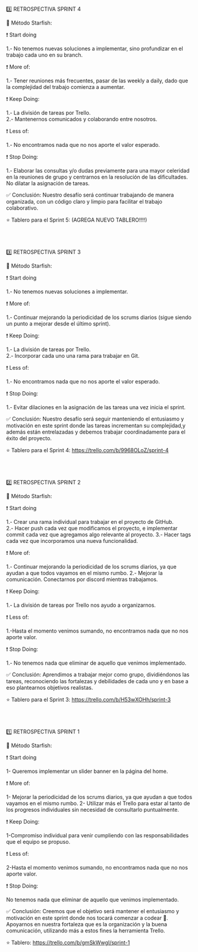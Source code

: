 :three: RETROSPECTIVA SPRINT 4 <br>

:bookmark: Método Starfish:<br>

:exclamation: Start doing <br>
<!--cosas innovadoras, aquellas que por curiosidad que queremos probar y/o soluciones comprobadas que deberíamos usar-->
1.- No tenemos nuevas soluciones a implementar, sino profundizar en el trabajo cada uno en su branch.

:exclamation: More of: <br>
<!--practicas que creemos que requiere más refinamiento y que nos gustan mucho por ello hay que darles más-->
1.- Tener reuniones más frecuentes, pasar de las weekly a daily, dado que la complejidad del trabajo comienza a aumentar. 

:exclamation: Keep Doing: <br>
<!--aquello que venimos haciendo y nos brinda valor-->
1.- La división de tareas por Trello. <br>
2.- Mantenernos comunicados y colaborando entre nosotros.<br>

:exclamation: Less of: <br>
<!--aquello que no nos aporta el valor que esperábamos-->
1.- No encontramos nada que no nos aporte el valor esperado.<br>

:exclamation: Stop Doing: <br>
<!--aquello que podemos eliminar-->
1.- Elaborar las consultas y/o dudas previamente para una mayor celeridad en la reuniones de grupo y centrarnos en la resolución de las dificultades. No dilatar la asignación de tareas. <br>

:white_check_mark: Conclusión: Nuestro desafío será continuar trabajando de manera organizada, con un código claro y limpio para facilitar el trabajo colaborativo. <br>

:star: Tablero para el Sprint 5: (AGREGA NUEVO TABLERO!!!!) <br>

<br>
<br>





:three: RETROSPECTIVA SPRINT 3 <br>

:bookmark: Método Starfish:<br>

:exclamation: Start doing <br>
<!--cosas innovadoras, aquellas que por curiosidad que queremos probar y/o soluciones comprobadas que deberíamos usar-->
1.- No tenemos nuevas soluciones a implementar. 

:exclamation: More of: <br>
<!--practicas que creemos que requiere más refinamiento y que nos gustan mucho por ello hay que darles más-->
1.- Continuar mejorando la periodicidad de los scrums diarios (sigue siendo un punto a mejorar desde el último sprint).

:exclamation: Keep Doing: <br>
<!--aquello que venimos haciendo y nos brinda valor-->
1.- La división de tareas por Trello. <br>
2.- Incorporar cada uno una rama para trabajar en Git. <br>

:exclamation: Less of: <br>
<!--aquello que no nos aporta el valor que esperábamos-->
1.- No encontramos nada que no nos aporte el valor esperado.<br>

:exclamation: Stop Doing: <br>
<!--aquello que podemos eliminar-->
1.-  Evitar dilaciones en la asignación de las tareas una vez inicia el sprint. <br>

:white_check_mark: Conclusión: Nuestro desafío será seguir manteniendo el entusiasmo y motivación en este sprint donde las tareas incrementan su complejidad,y además están entrelazadas y debemos trabajar coordinadamente para el éxito del proyecto. <br>

:star: Tablero para el Sprint 4: https://trello.com/b/9968OLoZ/sprint-4 <br>

<br>
<br>


:two: RETROSPECTIVA SPRINT 2

:bookmark: Método Starfish:

:exclamation: Start doing 
<!--cosas innovadoras, aquellas que por curiosidad que queremos probar y/o soluciones comprobadas que deberíamos usar-->
1.- Crear una rama individual para trabajar en el proyecto de GitHub.  
2.- Hacer push cada vez que modificamos el proyecto, e implementar commit cada vez que agregamos algo relevante al proyecto. 
3.- Hacer tags cada vez que incorporamos una nueva funcionalidad. 

:exclamation: More of: 
<!--practicas que creemos que requiere más refinamiento y que nos gustan mucho por ello hay que darles más-->
1.- Continuar mejorando la periodicidad de los scrums diarios, ya que ayudan a que todos vayamos en el mismo rumbo.
2.- Mejorar la comunicación. Conectarnos por discord mientras trabajamos. 

:exclamation: Keep Doing: 
<!--aquello que venimos haciendo y nos brinda valor-->
1.- La división de tareas por Trello nos ayudo a organizarnos. 

:exclamation: Less of: 
<!--aquello que no nos aporta el valor que esperábamos-->
1.-Hasta el momento venimos sumando, no encontramos nada que no nos aporte valor.

:exclamation: Stop Doing: 
<!--aquello que podemos eliminar-->
1.- No tenemos nada que eliminar de aquello que venimos implementado.

:white_check_mark: Conclusión: Aprendimos a trabajar mejor como grupo, dividiéndonos las tareas, reconociendo las fortalezas y debilidades de cada uno y en base a eso plantearnos objetivos realistas. 

:star: Tablero para el Sprint 3: https://trello.com/b/H53wXOHh/sprint-3

<br>
<br>

:one: RETROSPECTIVA SPRINT 1

:bookmark: Método Starfish:

:exclamation: Start doing 
<!--cosas innovadoras, aquellas que por curiosidad que queremos probar y/o soluciones comprobadas que deberíamos usar-->
1- Queremos implementar un slider banner en la página del home. 

:exclamation: More of: 
<!--practicas que creemos que requiere más refinamiento y que nos gustan mucho por ello hay que darles más-->
1- Mejorar la periodicidad de los scrums diarios, ya que ayudan a que todos vayamos en el mismo rumbo.
2- Utilizar más el Trello para estar al tanto de los progresos individuales sin necesidad de consultarlo puntualmente.

:exclamation: Keep Doing: 
<!--aquello que venimos haciendo y nos brinda valor-->
1-Compromiso individual para venir cumpliendo con las responsabilidades que el equipo se propuso.

:exclamation: Less of: 
<!--aquello que no nos aporta el valor que esperábamos-->
2-Hasta el momento venimos sumando, no encontramos nada que no nos aporte valor.

:exclamation: Stop Doing: 
<!--aquello que podemos eliminar-->
No tenemos nada que eliminar de aquello que venimos implementado.

:white_check_mark: Conclusión: Creemos que el objetivo será mantener el entusiasmo y motivación en este sprint donde nos tocará comenzar a codear :muscle:.
Apoyarnos en nuestra fortaleza que es la organización y la buena comunicación, utilizando más a estos fines la herramienta Trello. 

:star: Tablero: https://trello.com/b/gmSkWwgI/sprint-1



